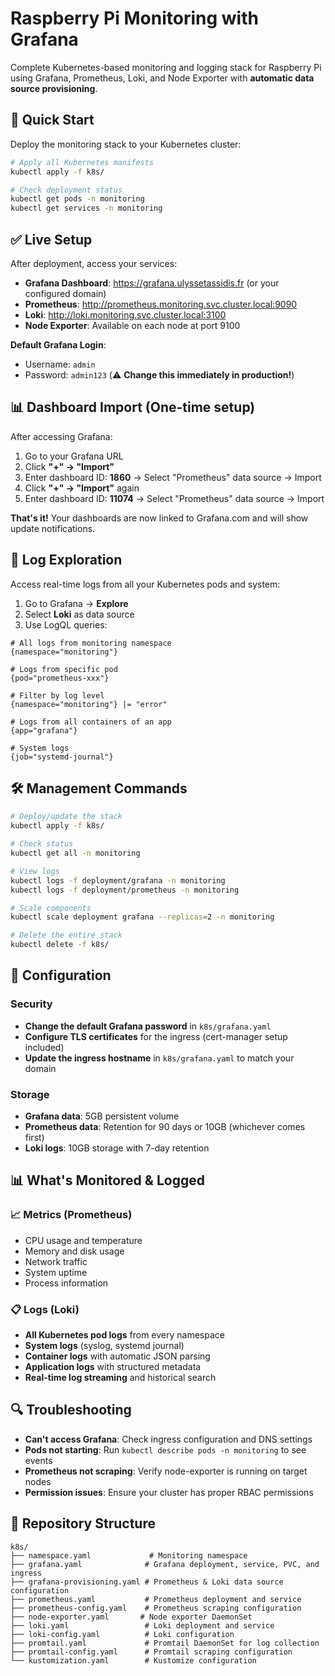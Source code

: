 # Raspberry Pi Monitoring with Grafana

Complete Kubernetes-based monitoring and logging stack for Raspberry Pi using Grafana, Prometheus, Loki, and Node Exporter with **automatic data source provisioning**.

## 🚀 Quick Start

Deploy the monitoring stack to your Kubernetes cluster:

```bash
# Apply all Kubernetes manifests
kubectl apply -f k8s/

# Check deployment status
kubectl get pods -n monitoring
kubectl get services -n monitoring
```

## ✅ Live Setup

After deployment, access your services:

- **Grafana Dashboard**: https://grafana.ulyssetassidis.fr (or your configured domain)
- **Prometheus**: http://prometheus.monitoring.svc.cluster.local:9090
- **Loki**: http://loki.monitoring.svc.cluster.local:3100
- **Node Exporter**: Available on each node at port 9100

**Default Grafana Login**:
- Username: `admin`
- Password: `admin123` (⚠️ **Change this immediately in production!**)

## 📊 Dashboard Import (One-time setup)

After accessing Grafana:

1. Go to your Grafana URL
2. Click **"+" → "Import"**
3. Enter dashboard ID: **1860** → Select "Prometheus" data source → Import
4. Click **"+" → "Import"** again  
5. Enter dashboard ID: **11074** → Select "Prometheus" data source → Import

**That's it!** Your dashboards are now linked to Grafana.com and will show update notifications.

## 📜 Log Exploration

Access real-time logs from all your Kubernetes pods and system:

1. Go to Grafana → **Explore**
2. Select **Loki** as data source
3. Use LogQL queries:

```logql
# All logs from monitoring namespace
{namespace="monitoring"}

# Logs from specific pod
{pod="prometheus-xxx"}

# Filter by log level
{namespace="monitoring"} |= "error"

# Logs from all containers of an app
{app="grafana"}

# System logs
{job="systemd-journal"}
```

## 🛠️ Management Commands

```bash
# Deploy/update the stack
kubectl apply -f k8s/

# Check status
kubectl get all -n monitoring

# View logs
kubectl logs -f deployment/grafana -n monitoring
kubectl logs -f deployment/prometheus -n monitoring

# Scale components
kubectl scale deployment grafana --replicas=2 -n monitoring

# Delete the entire stack
kubectl delete -f k8s/
```

## 🔧 Configuration

### Security
- **Change the default Grafana password** in `k8s/grafana.yaml`
- **Configure TLS certificates** for the ingress (cert-manager setup included)
- **Update the ingress hostname** in `k8s/grafana.yaml` to match your domain

### Storage
- **Grafana data**: 5GB persistent volume
- **Prometheus data**: Retention for 90 days or 10GB (whichever comes first)
- **Loki logs**: 10GB storage with 7-day retention

## 📊 What's Monitored & Logged

### 📈 Metrics (Prometheus)
- CPU usage and temperature
- Memory and disk usage
- Network traffic
- System uptime
- Process information

### 📋 Logs (Loki)
- **All Kubernetes pod logs** from every namespace
- **System logs** (syslog, systemd journal)
- **Container logs** with automatic JSON parsing
- **Application logs** with structured metadata
- **Real-time log streaming** and historical search

## 🔍 Troubleshooting

- **Can't access Grafana**: Check ingress configuration and DNS settings
- **Pods not starting**: Run `kubectl describe pods -n monitoring` to see events
- **Prometheus not scraping**: Verify node-exporter is running on target nodes
- **Permission issues**: Ensure your cluster has proper RBAC permissions

## 📁 Repository Structure

```
k8s/
├── namespace.yaml             # Monitoring namespace
├── grafana.yaml              # Grafana deployment, service, PVC, and ingress
├── grafana-provisioning.yaml # Prometheus & Loki data source configuration
├── prometheus.yaml           # Prometheus deployment and service
├── prometheus-config.yaml    # Prometheus scraping configuration
├── node-exporter.yaml       # Node exporter DaemonSet
├── loki.yaml                 # Loki deployment and service
├── loki-config.yaml          # Loki configuration
├── promtail.yaml             # Promtail DaemonSet for log collection
├── promtail-config.yaml      # Promtail scraping configuration
└── kustomization.yaml        # Kustomize configuration
```
